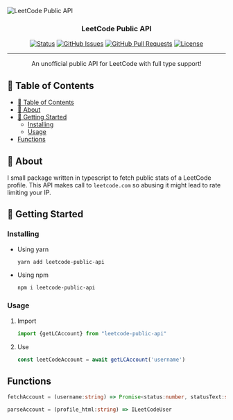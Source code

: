 
![LeetCode Public API](https://github.com/husain3012/leetcode-public-api/assets/49821470/3b30b00f-e39f-4dea-9aea-0e71557ff669)

<h3 align="center">LeetCode Public API</h3>

<div align="center">

[![Status](https://img.shields.io/badge/status-active-success.svg)]()
[![GitHub Issues](https://img.shields.io/github/issues/husain3012/leetcode-public-api.svg
)](https://github.com/husain3012/leetcode-public-api/issues)
[![GitHub Pull Requests](https://img.shields.io/github/issues-pr/husain3012/leetcode-public-api.svg)](https://github.com/husain3012/leetcode-public-api/pulls)
[![License](https://img.shields.io/badge/license-MIT-blue.svg)](/LICENSE)

</div>

---

<p align="center"> An unofficial public API for LeetCode with full type support!
    <br> 
</p>

## 📝 Table of Contents

- [📝 Table of Contents](#-table-of-contents)
- [🧐 About ](#-about-)
- [🏁 Getting Started ](#-getting-started-)
  - [Installing](#installing)
  - [Usage ](#usage-)
- [Functions](#functions)

## 🧐 About <a name = "about"></a>

I small package written in typescript to fetch public stats of a LeetCode profile. This API makes call to `leetcode.com` so abusing it might lead to rate limiting your IP.
## 🏁 Getting Started <a name = "getting_started"></a>

### Installing


- Using yarn

  ```bash
  yarn add leetcode-public-api
  ```

- Using npm
  
  ```bash
  npm i leetcode-public-api
  ```

### Usage <a name="usage"></a>


1. Import

    ```javascript
    import {getLCAccount} from "leetcode-public-api"
    ```

2. Use

    ```javascript
    const leetCodeAccount = await getLCAccount('username')
    ```
  
## Functions

```typescript
fetchAccount = (username:string) => Promise<status:number, statusText:string, data:string|null>
```

```typescript
parseAccount = (profile_html:string) => ILeetCodeUser
```
